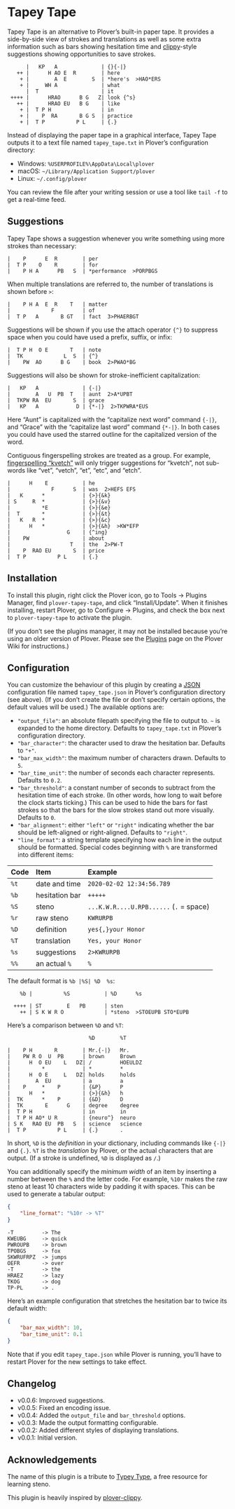 # Tapey Tape

Tapey Tape is an alternative to Plover’s built-in paper tape.
It provides a side-by-side view of strokes and translations as well as
some extra information such as bars showing hesitation time and
[clippy](https://github.com/tckmn/plover_clippy)-style
suggestions showing opportunities to save strokes.

```
      |   KP   A              | {}{-|}
   ++ |      H AO E  R        | here
    + |        A  E        S  | *here's  >HAO*ERS
    + |     WH A              | what
      |  T                    | it
 ++++ |      HRAO      B G   Z| look {^s}
   ++ |      HRAO EU   B G    | like
    + |  T P H                | in
    + |    P  RA       B G S  | practice
    + |  T P          P L     | {.}
```

Instead of displaying the paper tape in a graphical interface,
Tapey Tape outputs it to a text file named `tapey_tape.txt`
in Plover’s configuration directory:

- Windows: `%USERPROFILE%\AppData\Local\plover`
- macOS: `~/Library/Application Support/plover`
- Linux: `~/.config/plover`

You can review the file after your writing session or use a tool like
`tail -f` to get a real-time feed.

## Suggestions

Tapey Tape shows a suggestion whenever you write something using more
strokes than necessary:

```
|    P      E  R        | per
|  T P    O    R        | for
|    P H A      PB   S  | *performance  >PORPBGS
```

When multiple translations are referred to, the number of translations
is shown before `>`:

```
|    P H A  E  R    T   | matter
|             F         | of
|  T P   A       B GT   | fact  3>PHAERBGT
```

Suggestions will be shown if you use the attach operator `{^}` to
suppress space when you could have used a prefix, suffix, or infix:

```
|  T P H  O E       T   | note
|  TK             L  S  | {^}
|    PW  AO      B G    | book  2>PWAO*BG
```

Suggestions will also be shown for stroke-inefficient capitalization:

```
|   KP   A              | {-|}
|        A   U  PB  T   | aunt  2>A*UPBT
|  TKPW RA  EU       S  | grace
|   KP   A            D | {*-|}  2>TKPWRA*EUS
```

Here “Aunt” is capitalized with the “capitalize next word” command
`{-|}`, and “Grace” with the “capitalize last word” command `{*-|}`.
In both cases you could have used the starred outline for the
capitalized version of the word.

Contiguous fingerspelling strokes are treated as a group. For example,
[fingerspelling “kvetch”](https://www.youtube.com/watch?v=DIfjztBuBc8)
will only trigger suggestions for “kvetch”, not sub-words like “vet”,
“vetch”, “et”, “etc”, and “etch”.

```
|      H    E           | he
|             F      S  | was  2>HEFS EFS
|   K      *            | {>}{&k}
| S     R  *            | {>}{&v}
|          *E           | {>}{&e}
|  T       *            | {>}{&t}
|   K   R  *            | {>}{&c}
|      H   *            | {>}{&h}  >KW*EFP
|                  G    | {^ing}
|    PW                 | about
|                   T   | the  2>PW-T
|    P  RAO EU       S  | price
|  T P          P L     | {.}
```

## Installation

To install this plugin, right click the Plover icon, go to Tools →
Plugins Manager, find `plover-tapey-tape`, and click “Install/Update”.
When it finishes installing, restart Plover, go to Configure → Plugins,
and check the box next to `plover-tapey-tape` to activate the plugin.

(If you don’t see the plugins manager, it may not be installed
because you’re using an older version of Plover. Please see the
[Plugins](https://github.com/openstenoproject/plover/wiki/Plugins)
page on the Plover Wiki for instructions.)

## Configuration

You can customize the behaviour of this plugin by creating a
[JSON](https://www.json.org/json-en.html) configuration file named
`tapey_tape.json` in Plover’s configuration directory (see above).
(If you don’t create the file or don’t specify certain options,
the default values will be used.) The available options are:

- `"output_file"`: an absolute filepath specifying the file to
  output to. `~` is expanded to the home directory. Defaults to
  `tapey_tape.txt` in Plover’s configuration directory.
- `"bar_character"`: the character used to draw the hesitation bar.
  Defaults to `"+"`.
- `"bar_max_width"`: the maximum number of characters drawn.
  Defaults to `5`.
- `"bar_time_unit"`: the number of seconds each character represents.
  Defaults to `0.2`.
- `"bar_threshold"`: a constant number of seconds to subtract from the
  hesitation time of each stroke. (In other words, how long to wait
  before the clock starts ticking.) This can be used to hide the bars
  for fast strokes so that the bars for the slow strokes stand out more
  visually. Defaults to `0`.
- `"bar_alignment"`: either `"left"` or `"right"` indicating whether the
  bar should be left-aligned or right-aligned. Defaults to `"right"`.
- `"line_format"`: a string template specifying how each line in the
  output should be formatted. Special codes beginning with `%` are
  transformed into different items:

| Code | Item           | Example                                 |
|:-----|:---------------|:----------------------------------------|
| `%t` | date and time  | `2020-02-02 12:34:56.789`               |
| `%b` | hesitation bar | `+++++`                                 |
| `%S` | steno          | `...K.W.R....U.RPB......` (`.` = space) |
| `%r` | raw steno      | `KWRURPB`                               |
| `%D` | definition     | `yes{,}your Honor`                      |
| `%T` | translation    | `Yes, your Honor`                       |
| `%s` | suggestions    | `2>KWRURPB`                             |
| `%%` | an actual `%`  | `%`                                     |

The default format is `%b |%S| %D  %s`:

```
    %b |          %S           | %D      %s

  ++++ | ST        E   PB      | sten
    ++ | S K W R O             | *steno  >STOEUPB STO*EUPB
```

Here’s a comparison between `%D` and `%T`:

```
                          %D        %T

|    P H       R        | Mr.{-|}   Mr.
|    PW R O  U  PB      | brown     Brown
|      H  O EU    L   DZ| /         HOEULDZ
|          *            | *         *
|      H  O E     L   DZ| holds     holds
|        A  EU          | a         a
|    P     *    P       | {&P}      P
|      H   *            | {>}{&h}   h
|  TK      *    P       | {&D}      D
|  TK       E      G    | degree    degree
|  T P H                | in        in
|  T P H AO* U R        | {neuro^}  neuro
| S K   RAO EU  PB   S  | science   science
|  T P          P L     | {.}       .
```

In short, `%D` is the *definition* in your dictionary, including
commands like `{-|}` and `{.}`. `%T` is the *translation* by Plover,
or the actual characters that are output. (If a stroke is undefined,
`%D` is displayed as `/`.)

You can additionally specify the *minimum width* of an item by inserting
a number between the `%` and the letter code. For example, `%10r` makes
the raw steno at least 10 characters wide by padding it with spaces.
This can be used to generate a tabular output:

```json
{
    "line_format": "%10r -> %T"
}
```

```
-T         -> The
KWEUBG     -> quick
PWROUPB    -> brown
TPOBGS     -> fox
SKWRUFRPZ  -> jumps
OEFR       -> over
-T         -> the
HRAEZ      -> lazy
TKOG       -> dog
TP-PL      -> .
```

Here’s an example configuration that stretches the hesitation bar to
twice its default width:

```json
{
    "bar_max_width": 10,
    "bar_time_unit": 0.1
}
```

Note that if you edit `tapey_tape.json` while Plover is running, you’ll
have to restart Plover for the new settings to take effect.

## Changelog

- v0.0.6: Improved suggestions.
- v0.0.5: Fixed an encoding issue.
- v0.0.4: Added the `output_file` and `bar_threshold` options.
- v0.0.3: Made the output formatting configurable.
- v0.0.2: Added different styles of displaying translations.
- v0.0.1: Initial version.

## Acknowledgements

The name of this plugin is a tribute to
[Typey Type](https://didoesdigital.com/typey-type/),
a free resource for learning steno.

This plugin is heavily inspired by
[plover-clippy](https://github.com/tckmn/plover_clippy).
